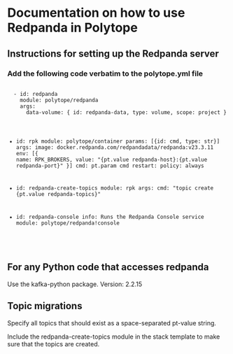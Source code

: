 # Documentation on how to use Redpanda in Polytope

## Instructions for setting up the Redpanda server

### Add the following code verbatim to the polytope.yml file


<code type="yaml">
  - id: redpanda
    module: polytope/redpanda
    args:
      data-volume: { id: redpanda-data, type: volume, scope: project }

  - id: rpk
    module: polytope/container
    params: [{id: cmd, type: str}]
    args:
      image: docker.redpanda.com/redpandadata/redpanda:v23.3.11
      env: [{ name: RPK_BROKERS, value: "{pt.value redpanda-host}:{pt.value redpanda-port}" }]
      cmd: pt.param cmd
      restart:
        policy: always

  - id: redpanda-create-topics
    module: rpk
    args: 
      cmd: "topic create {pt.value redpanda-topics}"

  - id: redpanda-console
    info: Runs the Redpanda Console service
    module: polytope/redpanda!console
  
</code>

## For any Python code that accesses redpanda
Use the kafka-python package. Version: 2.2.15

## Topic migrations
Specify all topics that should exist as a space-separated pt-value string. 

Include the redpanda-create-topics module in the stack template to make sure that the topics are created. 
